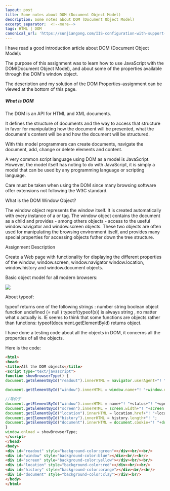 ```yaml
---
layout: post
title: Some notes about DOM (Document Object Model)
description: Some notes about DOM (Document Object Model)
excerpt_separator:  <!--more-->
tags: HTML | DOM
canonical_url: 'https://sunjiangong.com/IIS-configuration-with-support-of-multiple-domain-urls/'
---
```



I have read a good introduction article about DOM (Document Object Model):

The purpose of this assignment was to learn how to use JavaScript with the DOM(Document Object Model), and about some of the properties available through the DOM's window object.

The description and my solution of the DOM Properties-assignment can be viewed at the bottom of this page.


##### What is DOM

The DOM is an API for HTML and XML documents.

It defines the structure of documents and the way to access that structure in favor for manipulating how the document will be presented, what the document's content will be and how the document will be structured.

With this model programmers can create documents, navigate the document, add, change or delete elements and content.

A very common script language using DOM as a model is JavaScript. However, the model itself has noting to do with JavaScript, it is simply a model that can be used by any programming language or scripting language.

Care must be taken when using the DOM since many browsing software offer extensions not following the W3C standard.

What is the DOM Window Object?

The window object represents the window itself. It is created automatically with every instance of a <body> or <frameset> tag. The window object contains the document as a child and provides - among others objects - access to the useful window.navigator and window.screen objects. These two objects are often used for manipulating the browsing environment itself, and provides many special properties for accessing objects futher down the tree structure.


Assignment Description

Create a Web page with functionality for displaying the different properties of the window, window.screen, window.navigator window.location, window.history and window.document objects.


Basic object model for all modern browsers:


![](./../../../assets/images/2021-01-03-DOM/window-dom.PNG)

 

About typeof:

 

typeof returns one of the following strings :
number
string
boolean
object
function
undefined (= null )
typeof(typeof(x)) is always string , no matter what x actually is.
IE seems to think that some functions are objects rather than functions: typeof(document.getElementById) returns object.
 

I have done a testing code about all the objects in DOM, it concerns all the properties of all the objects.

Here is the code:

```html
<html>
<head>
<title>All the DOM objects</title>
<script type="text/javascript">
function showBrowserType() {
document.getElementById("readout").innerHTML = navigator.userAgent+"! "+navigator.appName+"! "+navigator.appCodeName+"! "+navigator.appVersion+"! "+ navigator.cookieEnabled+"! "+navigator.platform+"!";

document.getElementById("window").innerHTML = window.name+"! "+window.defaultStatus+"! "+window.status+"! "+window.opener+"! "+window.parent+"! "+window.top+"! "+window.closed+"! ";

//等价于
document.getElementById("window").innerHTML = name+"! "+status+"! "+opener+"!"+parent+"! "+top+"!"+closed+"! "+defaultStatus+"! ";
document.getElementById("screen").innerHTML = screen.width+"! "+screen.height+"! "+screen.colorDepth+"! "+screen.availableWidth+"! "+screen.availableHeight+"! ";
document.getElementById("location").innerHTML = location.href+"! "+location.protocol+"! "+location.hostname+"! "+location.host+"! "+location.port+"! "+location.pathname+"! "+location.hash+"! "+location.search+"! ";
document.getElementById("history").innerHTML = history.length+"! ";
document.getElementById("document").innerHTML = document.cookie+"! "+document.referer+"! "+document.domain+"! "+document.lastModified+"! ";
}
window.onload = showBrowserType;
</script>
</head>
<body>
<div id="readout" style="background-color:green"></div><br/><br/>
<div id="window" style="background-color:blue"></div><br/><br/>
<div id="screen" style="background-color:yellow"></div><br/><br/>
<div id="location" style="background-color:red"></div><br/><br/>
<div id="history" style="background-color:orange"></div><br/><br/>
<div id="document" style="background-color:clay"></div><br/>
</body>
</html>
```